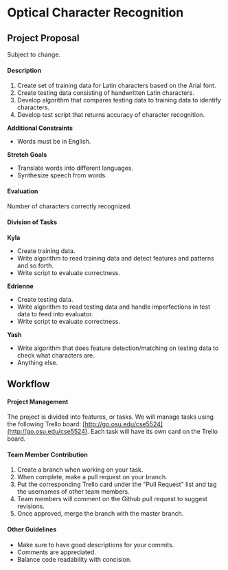 # Optical Character Recognition

## Project Proposal

Subject to change.

#### Description
1. Create set of training data for Latin characters based on the Arial font.
2. Create testing data consisting of handwritten Latin characters.
3. Develop algorithm that compares testing data to training data to identify characters.
4. Develop test script that returns accuracy of character recognition.

**Additional Constraints** 
- Words must be in English.

**Stretch Goals** 
- Translate words into different languages.
- Synthesize speech from words.

#### Evaluation
Number of characters correctly recognized.

#### Division of Tasks
**Kyla**
- Create training data. 
- Write algorithm to read training data and detect features and patterns and so forth.
- Write script to evaluate correctness.

**Edrienne**
- Create testing data. 
- Write algorithm to read testing data and handle imperfections in test data to feed into evaluator.
- Write script to evaluate correctness.

**Yash**
- Write algorithm that does feature detection/matching on testing data to check what characters are.
- Anything else.

## Workflow

#### Project Management
The project is divided into features, or tasks. We will manage tasks using the following Trello board: [http://go.osu.edu/cse5524](http://go.osu.edu/cse5524). Each task will have its own card on the Trello board. 

#### Team Member Contribution
1. Create a branch when working on your task. 
2. When complete, make a pull request on your branch.
3. Put the corresponding Trello card under the "Pull Request" list and tag the usernames of other team members.
4. Team members will comment on the Github pull request to suggest revisions.
5. Once approved, merge the branch with the master branch.

#### Other Guidelines
- Make sure to have good descriptions for your commits. 
- Comments are appreciated.
- Balance code readability with concision.

